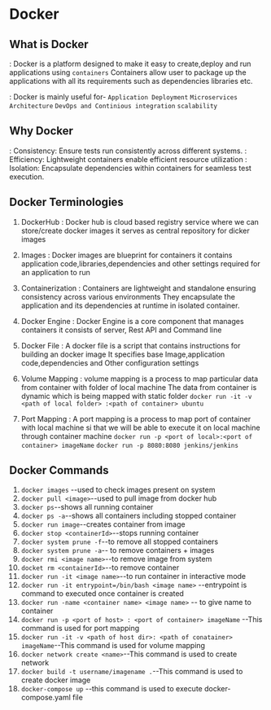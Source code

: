 # Docker

## What is Docker
: Docker is a platform designed to make it easy to create,deploy and run applications using `containers`
  Containers allow user to package up the applications with all its requirements such as dependencies libraries etc.

: Docker is mainly useful for-
    `Application Deployment`
    `Microservices Architecture`
    `DevOps and Continious integration`
    `scalability`

## Why Docker
   : Consistency:   Ensure tests run consistently across different systems. 
   : Efficiency:    Lightweight containers enable efficient resource utilization
   : Isolation:    Encapsulate dependencies within containers for seamless test execution.

## Docker Terminologies
1. DockerHub : Docker hub is cloud based registry service where we can store/create docker images
   it serves as central repository for dicker images

2. Images : Docker images are blueprint for containers it contains application code,libraries,dependencies and other
   settings required for an application to run

3. Containerization : Containers are lightweight and standalone ensuring consistency across various environments
   They encapsulate the application and its dependencies at runtime in isolated container.

4. Docker Engine : Docker Engine is a core component that manages containers it consists of server, Rest API and Command line

5. Docker File : A docker file is a script that contains instructions for building an docker image
    It specifies base Image,application code,dependencies and Other configuration settings

6. Volume Mapping : volume mapping is a process to map particular data from container with folder of local machine
   The data from container is dynamic which is being mapped with static folder
           `docker run -it -v <path of local folder> :<path of container> ubuntu`

7. Port Mapping : A port mapping is a process to map port of container with local machine si that we will be able to execute 
    it on local machine through container machine
        `docker run -p <port of local>:<port of container> imageName`
        `docker run -p 8080:8080 jenkins/jenkins`


## Docker Commands
1. `docker images` --used to check images present on system
2. `docker pull <image>`--used to pull image from docker hub
3. `docker ps`--shows all running container
4. `docker ps -a`--shows all containers including stopped container
5. `docker run image`--creates container from image
6. `docker stop <containerId>`--stops running container
7. `docker system prune -f`--to remove all stopped containers
8. `docker system prune -a`-- to remove containers + images
9. `docker rmi <image name>`--to remove image from system
10. `docket rm <containerId>`--to remove container
11. `docker run -it <image name>`--to run container in interactive mode
12. `docker run -it entrypoint=/bin/bash <image name>` --entrypoint is command to executed once container is created
13. `docker run -name <container name> <image name>` -- to give name to container
14. `docker run -p <port of host> : <port of container> imageName` --This command is used for port mapping
15. `docker run -it -v <path of host dir>: <path of conatainer> imageName`--This command is used for volume mapping
16. `docker network create <name>`--This command is used to create network
17. `docker build -t username/imagename .`--This command is used to create docker image
18. `docker-compose up` --this command is used to execute docker-compose.yaml file

